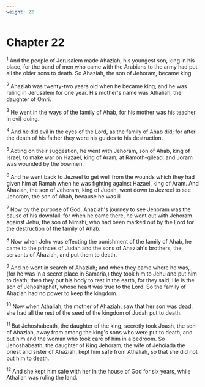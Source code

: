 ```yaml
---
weight: 22
---
```


# Chapter 22

<sup>1</sup> And the people of Jerusalem made Ahaziah, his youngest son, king in his place, for the band of men who came with the Arabians to the army had put all the older sons to death. So Ahaziah, the son of Jehoram, became king. 

<sup>2</sup> Ahaziah was twenty-two years old when he became king, and he was ruling in Jerusalem for one year. His mother's name was Athaliah, the daughter of Omri. 

<sup>3</sup> He went in the ways of the family of Ahab, for his mother was his teacher in evil-doing. 

<sup>4</sup> And he did evil in the eyes of the Lord, as the family of Ahab did; for after the death of his father they were his guides to his destruction. 

<sup>5</sup> Acting on their suggestion, he went with Jehoram, son of Ahab, king of Israel, to make war on Hazael, king of Aram, at Ramoth-gilead: and Joram was wounded by the bowmen. 

<sup>6</sup> And he went back to Jezreel to get well from the wounds which they had given him at Ramah when he was fighting against Hazael, king of Aram. And Ahaziah, the son of Jehoram, king of Judah, went down to Jezreel to see Jehoram, the son of Ahab, because he was ill. 

<sup>7</sup> Now by the purpose of God, Ahaziah's journey to see Jehoram was the cause of his downfall: for when he came there, he went out with Jehoram against Jehu, the son of Nimshi, who had been marked out by the Lord for the destruction of the family of Ahab. 

<sup>8</sup> Now when Jehu was effecting the punishment of the family of Ahab, he came to the princes of Judah and the sons of Ahaziah's brothers, the servants of Ahaziah, and put them to death. 

<sup>9</sup> And he went in search of Ahaziah; and when they came where he was, (for he was in a secret place in Samaria,) they took him to Jehu and put him to death; then they put his body to rest in the earth, for they said, He is the son of Jehoshaphat, whose heart was true to the Lord. So the family of Ahaziah had no power to keep the kingdom. 

<sup>10</sup> Now when Athaliah, the mother of Ahaziah, saw that her son was dead, she had all the rest of the seed of the kingdom of Judah put to death. 

<sup>11</sup> But Jehoshabeath, the daughter of the king, secretly took Joash, the son of Ahaziah, away from among the king's sons who were put to death, and put him and the woman who took care of him in a bedroom. So Jehoshabeath, the daughter of King Jehoram, the wife of Jehoiada the priest and sister of Ahaziah, kept him safe from Athaliah, so that she did not put him to death. 

<sup>12</sup> And she kept him safe with her in the house of God for six years, while Athaliah was ruling the land. 


